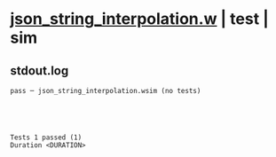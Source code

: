 # [json_string_interpolation.w](../../../../../examples/tests/valid/json_string_interpolation.w) | test | sim

## stdout.log
```log
pass ─ json_string_interpolation.wsim (no tests)
 




Tests 1 passed (1) 
Duration <DURATION>

```

